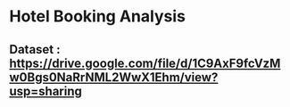 # Hotel Booking Analysis

## Dataset : https://drive.google.com/file/d/1C9AxF9fcVzMw0Bgs0NaRrNML2WwX1Ehm/view?usp=sharing
